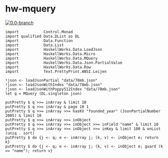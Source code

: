# hw-mquery
[![0.0-branch](https://circleci.com/gh/haskell-works/hw-mquery/tree/0.0-branch.svg?style=svg)](https://circleci.com/gh/haskell-works/hw-mquery/tree/0.0-branch)

```
import           Control.Monad
import qualified Data.DList as DL
import           Data.Function
import           Data.List
import           HaskellWorks.Data.LoadJson
import           HaskellWorks.Data.Micro
import           HaskellWorks.Data.MQuery
import           HaskellWorks.Data.Json.PartialValue
import           HaskellWorks.Data.Row
import           Text.PrettyPrint.ANSI.Leijen
```

```
!json <- loadJsonPartial "data/78mb.json"
!json <- loadJsonWithIndex "data/78mb.json"
!json <- loadJsonWithPoppy512Index "data/78mb.json"
let q = MQuery (DL.singleton json)
```

```
putPretty $ q >>= inArray & limit 10
putPretty $ q >>= inArray & page 10 1
putPretty $ q >>= inArray >>= hasKV "founded_year" (JsonPartialNumber 2005) & limit 10
putPretty $ q >>= inArray >>= inObject
putPretty $ q >>= inArray >>= inObject >>= inField "name" & limit 10
putPretty $ q >>= inArray >>= inObject >>= inKey & limit 100 & onList (uniq . sort)
putPretty $ do {j <- q; e <- inArray j; (k, v) <- inObject e; return k}
putPretty $ do {j <- q; e <- inArray j; (k, v) <- inObject e; guard (k == "name"); return v}
```
